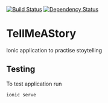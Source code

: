 [![Build Status](https://travis-ci.org/suvroc/TellMeAStory.svg?branch=master)](https://travis-ci.org/suvroc/TellMeAStory)
[![Dependency Status](https://david-dm.org/suvroc/TellMeAStory.svg)](https://david-dm.org/suvroc/TellMeAStory)

# TellMeAStory
Ionic application to practise stoytelling

## Testing
To test application run

    ionic serve
